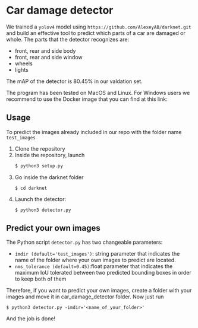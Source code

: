 # Car damage detector
We trained a `yolov4` model using `https://github.com/AlexeyAB/darknet.git` and build an effective tool to predict which parts of a car are damaged or whole. The parts that the detector recognizes are:
- front, rear and side body
- front, rear and side window
- wheels
- lights

The mAP of the detector is 80.45% in our valdation set.

The program has been tested on MacOS and Linux. For Windows users we recommend to use the Docker image that you can find at this link:

## Usage
To predict the images already included in our repo with the folder name `test_images`

1. Clone the repository
2. Inside the repository, launch 
    ```sh
    $ python3 setup.py
    ```
3. Go inside the darknet folder
    ```
    $ cd darknet
    ```
4. Launch the detector:
    ```
    $ python3 detector.py
    ```

## Predict your own images

The Python script `detector.py` has two changeable parameters:
- `imdir (default='test_images')`: string parameter that indicates the name of the folder where your own images to predict are located.
- `nms_tolerance (default=0.45)`:float parameter that indicates the maximum IoU tolerated between two predicted bounding boxes in order to keep both of them

Therefore, if you want to predict your own images, create a folder with your images and move it in car_damage_detector folder. Now just run
```
$ python3 detector.py -imdir='<name_of_your_folder>'
```
And the job is done!
